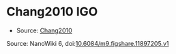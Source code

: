 <a name="material" />

# Chang2010 lGO
<script type="application/ld+json">
  {
    "@context": "https://schema.org/",
    "@type": "ChemicalSubstance",
    "@id": "https://egonw.github.io/nanowiki/nanowiki424.html#material",
    "http://purl.org/dc/terms/conformsTo":
      {
        "@type": "CreativeWork",
        "@id": "https://bioschemas.org/profiles/ChemicalSubstance/0.4-RELEASE/"
      },
    "identfier": "424",
    "name": "Chang2010 lGO",
    "url": "https://egonw.github.io/nanowiki/nanowiki424.html#material",
    "sameAs": "http://127.0.0.1/mediawiki/index.php/Special:URIResolver/Chang2010_lGO"
  }
</script>


* Source: [Chang2010](articleChang2010.md)


Source: NanoWiki 6, doi:[10.6084/m9.figshare.11897205.v1](https://doi.org/10.6084/m9.figshare.11897205.v1)
